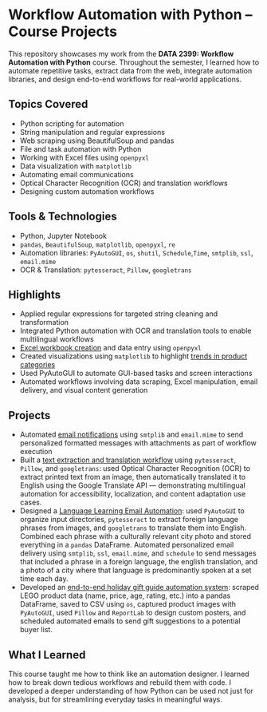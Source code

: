 # Workflow Automation with Python – Course Projects

This repository showcases my work from the **DATA 2399: Workflow Automation with Python** course. Throughout the semester, I learned how to automate repetitive tasks, extract data from the web, integrate automation libraries, and design end-to-end workflows for real-world applications.

## Topics Covered
- Python scripting for automation
- String manipulation and regular expressions
- Web scraping using BeautifulSoup and pandas
- File and task automation with Python
- Working with Excel files using `openpyxl`
- Data visualization with `matplotlib`
- Automating email communications
- Optical Character Recognition (OCR) and translation workflows
- Designing custom automation workflows

## Tools & Technologies
- Python, Jupyter Notebook
- `pandas`, `BeautifulSoup`, `matplotlib`, `openpyxl`, `re`
- Automation libraries: `PyAutoGUI`, `os`, `shutil`, `Schedule`,`Time`, `smtplib`, `ssl`, `email.mime`
- OCR & Translation: `pytesseract`, `Pillow`, `googletrans`

## Highlights
- Applied regular expressions for targeted string cleaning and transformation
- Integrated Python automation with OCR and translation tools to enable multilingual workflows
- [Excel workbook creation](https://github.com/natalie-ava/workflow_automation/blob/main/class_notes/NHuang_Excel_Chart.ipynb) and data entry using `openpyxl`
- Created visualizations using `matplotlib` to highlight [trends in product categories](https://github.com/natalie-ava/workflow_automation/blob/main/class_notes/NHuang_grids_on_canvas.ipynb)
- Used PyAutoGUI to automate GUI-based tasks and screen interactions
- Automated workflows involving data scraping, Excel manipulation, email delivery, and visual content generation

## Projects 
- Automated [email notifications](https://github.com/natalie-ava/workflow_automation/blob/main/projects/CA_email_automation.ipynb) using `smtplib` and `email.mime` to send personalized formatted messages with attachments as part of workflow execution
- Built a [text extraction and translation workflow](https://github.com/natalie-ava/workflow_automation/blob/main/projects/Text_Extraction_and_Translation.ipynb) using `pytesseract`, `Pillow`, and `googletrans`: used Optical Character Recognition (OCR) to extract printed text from an image, then automatically translated it to English using the Google Translate API — demonstrating multilingual automation for accessibility, localization, and content adaptation use cases.
- Designed a [Language Learning Email Automation](https://github.com/natalie-ava/workflow_automation/blob/main/projects/Language_Learning_Email.ipynb): used `PyAutoGUI` to organize input directories, `pytesseract` to extract foreign language phrases from images, and `googletrans` to translate them into English. Combined each phrase with a culturally relevant city photo and stored everything in a `pandas` DataFrame. Automated personalized email delivery using `smtplib`, `ssl`, `email.mime`, and `schedule` to send messages that included a phrase in a foreign language, the english translation, and a photo of a city where that language is predominantly spoken at a set time each day.
- Developed an [end-to-end holiday gift guide automation system](https://github.com/natalie-ava/workflow_automation/blob/main/projects/LEGO_Final_Project.ipynb): scraped LEGO product data (name, price, age, rating, etc.) into a pandas DataFrame, saved to CSV using `os`, captured product images with `PyAutoGUI`, used `Pillow` and `ReportLab` to design custom posters, and scheduled automated emails to send gift suggestions to a potential buyer list.

## What I Learned
This course taught me how to think like an automation designer. I learned how to break down tedious workflows and rebuild them with code. I developed a deeper understanding of how Python can be used not just for analysis, but for streamlining everyday tasks in meaningful ways.
